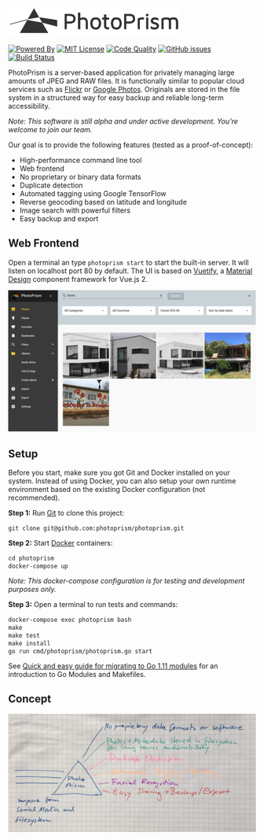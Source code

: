 ![PhotoPrism](docs/img/logo.png)

[![Powered By](https://img.shields.io/badge/powered%20by-Go,%20Google%20TensorFlow%20%26%20Vuetify-blue.svg)][powered by]
[![MIT License](https://img.shields.io/badge/license-MIT-blue.svg)][license]
[![Code Quality](https://goreportcard.com/badge/github.com/photoprism/photoprism)][code quality]
[![GitHub issues](https://img.shields.io/github/issues/photoprism/photoprism.svg)][issues]
[![Build Status](https://travis-ci.org/photoprism/photoprism.png?branch=master)][ci]

[powered by]: https://www.tensorflow.org/install/install_go
[license]: https://github.com/photoprism/photoprism/blob/master/LICENSE
[code quality]: https://goreportcard.com/report/github.com/photoprism/photoprism
[issues]: https://github.com/photoprism/photoprism/issues
[ci]: https://travis-ci.org/photoprism/photoprism

PhotoPrism is a server-based application for privately managing large amounts of JPEG and RAW files. It is functionally similar to
popular cloud services such as [Flickr](https://www.flickr.com/) or [Google Photos](https://photos.google.com/).
Originals are stored in the file system in a structured way for easy backup and reliable long-term accessibility.

*Note: This software is still alpha and under active development. You're welcome to join our team.*

Our goal is to provide the following features (tested as a proof-of-concept):
- High-performance command line tool
- Web frontend
- No proprietary or binary data formats
- Duplicate detection
- Automated tagging using Google TensorFlow
- Reverse geocoding based on latitude and longitude
- Image search with powerful filters
- Easy backup and export

Web Frontend
------------
Open a terminal an type `photoprism start` to start the built-in server. It will listen on localhost port 80 by default.
The UI is based on [Vuetify](https://vuetifyjs.com/en/), a [Material Design](https://material.io/) component framework for Vue.js 2.

![](docs/img/search.png "Advanced Search")

Setup
-----
Before you start, make sure you got Git and Docker installed on your system.
Instead of using Docker, you can also setup your own runtime environment
based on the existing Docker configuration (not recommended).

**Step 1:** Run [Git](https://getcomposer.org/) to clone this project:

```
git clone git@github.com:photoprism/photoprism.git
```

**Step 2:** Start [Docker](https://www.docker.com/) containers:

```
cd photoprism
docker-compose up
```

*Note: This docker-compose configuration is for testing and development purposes only.*

**Step 3:** Open a terminal to run tests and commands:

```
docker-compose exec photoprism bash
make
make test
make install
go run cmd/photoprism/photoprism.go start
```

See [Quick and easy guide for migrating to Go 1.11 modules](https://blog.liquidbytes.net/2018/09/quick-and-easy-guide-for-migrating-to-go-1-11-modules/) for an introduction to Go Modules and Makefiles.

Concept
-------

![](docs/img/concept.jpg)
